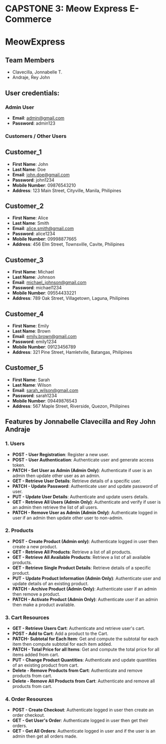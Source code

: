 # CAPSTONE 3: Meow Express E-Commerce

# MeowExpress

## Team Members
- Clavecilla, Jonnabelle T.
- Andraje, Rey John

## User credentials:

### Admin User
- **Email**: admin@gmail.com
- **Password**: admin123


### Customers / Other Users

## Customer_1
- **First Name**: John
- **Last Name**: Doe 
- **Email**: john.doe@gmail.com
- **Password**: john1234
- **Mobile Number**: 09876543210
- **Address**: 123 Main Street, Cityville, Manila, Philipines


## Customer_2
- **First Name**: Alice
- **Last Name**: Smith 
- **Email**: alice.smith@gmail.com
- **Password**: alice1234
- **Mobile Number**: 09998877665
- **Address**: 456 Elm Street, Townsville, Cavite, Philipines

## Customer_3
- **First Name**: Michael
- **Last Name**: Johnson 
- **Email**: michael_johnson@gmail.com
- **Password**: michael1234
- **Mobile Number**: 09554433221
- **Address**: 789 Oak Street, Villagetown, Laguna, Philipines

## Customer_4
- **First Name**: Emily
- **Last Name**: Brown 
- **Email**: emily.brown@gmail.com
- **Password**: emily1234
- **Mobile Number**: 09123456789
- **Address**: 321 Pine Street, Hamletville, Batangas, Philipines

## Customer_5
- **First Name**: Sarah
- **Last Name**: Wilson 
- **Email**: sarah_wilson@gmail.com
- **Password**: sarah1234
- **Mobile Number**: 09449876543
- **Address**: 567 Maple Street, Riverside, Quezon, Philipines


## Features by Jonnabelle Clavecilla and Rey John Andraje

### 1. Users
- **POST - User Registration**: Register a new user.
- **POST - User Authentication**: Authenticate user and generate access token.
- **PATCH - Set User as Admin (Admin Only)**: Authenticate if user is an admin then update other user as an admin.
- **GET - Retrieve User Details**: Retrieve details of a specific user.
- **PATCH - Update Password**: Authenticate user and update password of user.
- **PUT - Update User Details**: Authenticate and update users details.
- **GET - Retrieve All Users (Admin Only)**: Authenticate and verify if user is an admin then retrieve the list of all users.
- **PATCH - Remove User as Admin (Admin Only)**: Authenticate logged in user if an admin then update other user to non-admin.

### 2. Products
- **POST - Create Product (Admin only)**: Authenticate logged in user then create a new product.
- **GET - Retrieve All Products**: Retrieve a list of all products.
- **GET - Retrieve All Available Products**: Retrieve a list of all available products.
- **GET - Retrieve Single Product Details**: Retrieve details of a specific product.
- **PUT - Update Product Information (Admin Only)**: Authenticate user and update details of an existing product.
- **PATCH - Archive Product (Admin Only)**: Authenticate user if an admin then remove a product.
- **PATCH - Activate Product (Admin Only)**: Authenticate user if an admin then make a product available.

### 3. Cart Resources
- **GET - Retrieve Users Cart**: Authenticate and retrieve user's cart.
- **POST - Add to Cart**: Add a product to the Cart.
- **PATCH- Subtotal for Each Item**: Get and compute the subtotal for each item then compute subtotal for each item added.
- **PATCH - Total Price for all Items**: Get and compute the total price for all items added from cart.
- **PUT - Change Product Quantities**: Authenticate and update quantities of an existing product from cart.
- **Delete - Remove Products from Cart**: Authenticate and remove products from cart.
- **Delete - Remove All Products from Cart**: Authenticate and remove all products from cart.


### 4. Order Resources
- **POST - Create Checkout**: Authenticate logged in user then create an order checkout.
- **GET - Get User's Order**: Authenticate logged in user then get their orders.
- **GET - Get All Orders**: Authenticate logged in user and if the user is an admin then get all orders made.
